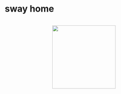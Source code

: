 # sway home

<br>
<div style="text-align:center; width:500px;"><img width="200px"   src="https://f000.backblazeb2.com/file/sway-me/home.svg" /></div>





